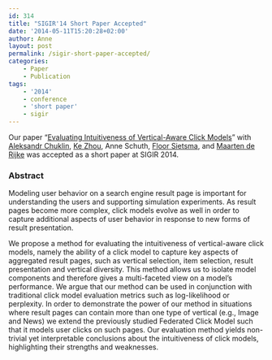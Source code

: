 ```yaml
---
id: 314
title: "SIGIR'14 Short Paper Accepted"
date: '2014-05-11T15:20:28+02:00'
author: Anne
layout: post
permalink: /sigir-short-paper-accepted/
categories:
    - Paper
    - Publication
tags:
    - '2014'
    - conference
    - 'short paper'
    - sigir
---
```


Our paper “[Evaluating Intuitiveness of Vertical-Aware Click Models](/wp-content/uploads/2014/05/Chuklin-et-al.-2014-Evaluating-Intuitiveness-of-Vertical-Aware-Click-Models.pdf)” with [Aleksandr Chuklin](http://ch.linkedin.com/in/chuklin), [Ke Zhou](http://www.dcs.gla.ac.uk/~zhouke/), Anne Schuth, [Floor Sietsma](http://nl.linkedin.com/pub/floor-sietsma/11/3b0/80b), and [Maarten de Rijke](http://staff.science.uva.nl/~mdr/) was accepted as a short paper at SIGIR 2014.

### Abstract

Modeling user behavior on a search engine result page is important for understanding the users and supporting simulation experiments. As result pages become more complex, click models evolve as well in order to capture additional aspects of user behavior in response to new forms of result presentation.

We propose a method for evaluating the intuitiveness of vertical-aware click models, namely the ability of a click model to capture key aspects of aggregated result pages, such as vertical selection, item selection, result presentation and vertical diversity. This method allows us to isolate model components and therefore gives a multi-faceted view on a model’s performance. We argue that our method can be used in conjunction with traditional click model evaluation metrics such as log-likelihood or perplexity. In order to demonstrate the power of our method in situations where result pages can contain more than one type of vertical (e.g., Image and News) we extend the previously studied Federated Click Model such that it models user clicks on such pages. Our evaluation method yields non-trivial yet interpretable conclusions about the intuitiveness of click models, highlighting their strengths and weaknesses.